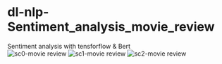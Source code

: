 # dl-nlp-Sentiment_analysis_movie_review
Sentiment analysis with tensforflow &amp; Bert
<br>
![sc0-movie review](https://user-images.githubusercontent.com/67087280/227196485-f6c3f949-2218-4387-a69d-ff854bd4d382.png)
![sc1-movie review](https://user-images.githubusercontent.com/67087280/227196477-921ff38b-1e73-483a-966d-2a582b0dfc7e.png)
![sc2-movie review](https://user-images.githubusercontent.com/67087280/227196483-cba23ab3-deaa-4568-974a-66f7b10d8012.png)
<br>
